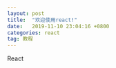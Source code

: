 ```yaml
---
layout: post
title:  "欢迎使用react!"
date:   2019-11-10 23:04:16 +0800
categories: react
tag: 教程
---
```

React